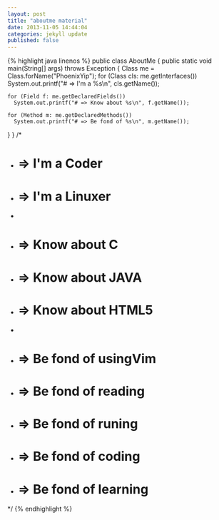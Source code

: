 ```yaml
---
layout: post
title: "aboutme material"
date: 2013-11-05 14:44:04
categories: jekyll update
published: false
---
```

{% highlight java linenos %}
public class AboutMe {
  public static void main(String[] args) throws Exception {
    Class<?> me = Class.forName("PhoenixYip");
    for (Class<?> cls: me.getInterfaces())
      System.out.printf("# => I'm a %s\n", cls.getName());

    for (Field f: me.getDeclaredFields())
      System.out.printf("# => Know about %s\n", f.getName());

    for (Method m: me.getDeclaredMethods())
      System.out.printf("# => Be fond of %s\n", m.getName());
  }
}
/*
 * # => I'm a Coder
 * # => I'm a Linuxer
 * 
 * # => Know about C
 * # => Know about JAVA
 * # => Know about HTML5
 * 
 * # => Be fond of usingVim
 * # => Be fond of reading
 * # => Be fond of runing
 * # => Be fond of coding
 * # => Be fond of learning
 */
{% endhighlight %}

